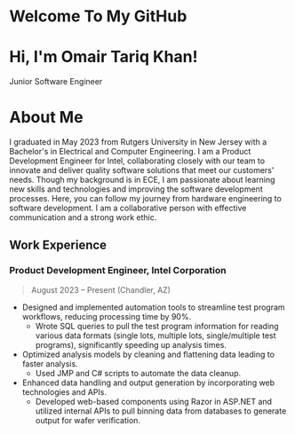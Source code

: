 <h1 align="left">Welcome To My GitHub</h1>

# Hi, I'm Omair Tariq Khan!
Junior Software Engineer

# About Me
I graduated in May 2023 from Rutgers University in New Jersey with a Bachelor's in Electrical and Computer Engineering. I am a Product Development Engineer for Intel, collaborating closely with our team to innovate and deliver quality software solutions that meet our customers' needs. Though my background is in ECE, I am passionate about learning new skills and technologies and improving the software development processes. Here, you can follow my journey from hardware engineering to software development. I am a collaborative person with effective communication and a strong work ethic. 

## Work Experience

### Product Development Engineer, Intel Corporation 
> August 2023 – Present (Chandler, AZ)
- Designed and implemented automation tools to streamline test program workflows, reducing processing time by 90%.
    - Wrote SQL queries to pull the test program information for reading various data formats (single lots, multiple lots, single/multiple test programs), significantly speeding up analysis times.
-	Optimized analysis models by cleaning and flattening data leading to faster analysis.
    - Used JMP and C# scripts to automate the data cleanup.
-	Enhanced data handling and output generation by incorporating web technologies and APIs.
    - Developed web-based components using Razor in ASP.NET and utilized internal APIs to pull binning data from databases to generate output for wafer verification.
    

